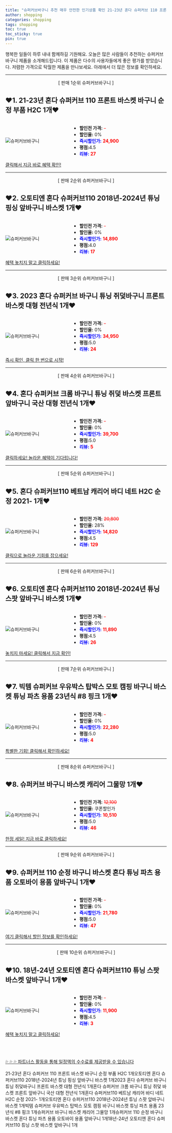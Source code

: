 ```yaml
---
title: "슈퍼커브바구니 추천 매우 안전한 인기상품 확인 21-23년 혼다 슈퍼커브 110 프론트"
author: shopping
categories: shopping
tags: shopping
toc: true
toc_sticky: true
pin: true
---
```

행복한 일들이 하루 내내 함께하길 기원해요. 오늘은 많은 사람들이 추천하는 슈퍼커브바구니 제품을 소개해드립니다. 이 제품은 다수의 사용자들에게 좋은 평가를 받았습니다. 저렴한 가격으로 탁월한 제품을 만나보세요. 아래에서 더 많은 정보를 확인하세요.

---
<p class="toplist" style="margin: 0 auto; display: block; width: fit-content;">[ 판매 1순위 슈퍼커브바구니 ]</p>

<h2><strong>❤️1. 21-23년 혼다 슈퍼커브 110 프론트 바스켓 바구니 순정 부품 H2C 1개❤️</strong></h2>

<div style="display: flex; align-items: center;">
    <div style="flex: 0.4;">
        <img src="https://thumbnail9.coupangcdn.com/thumbnails/remote/230x230ex/image/vendor_inventory/7e1d/cc685e8450a6dc211fa63f9f21486ca0b2106c3767c7d800aa2b4ef7713f.jpeg" alt="슈퍼커브바구니" style="max-width: 100%;">
    </div>
    <div style="flex: 0.6; margin-left: 10px;">
        <ul>
            <li><strong>할인전 가격:</strong> <del style="color: red;">-</del></li>
            <li><strong>할인율:</strong> 0%</li>
            <li><span style='color:blue'><strong>즉시할인가:</strong></span> <span style='color:red'><strong>24,900</strong></span></li>
            <li><strong>평점:</strong>4.5</li>
            <li><span style='color:blue'><strong>리뷰:</strong></span> <span style='color:red'><strong>27</strong></span></li>
        </ul>
    </div>
</div>
<div class="center">
    <a href="https://selin100587001.github.io?lptag=AF9450613&subid=githubio&pageKey=6177863111&traceid=V0-153&itemId=12104047692&vendorItemId=82196997309" class="myButton">
        클릭해서 지금 바로 혜택 확인!
    </a>
</div>


---
<p class="toplist" style="margin: 0 auto; display: block; width: fit-content;">[ 판매 2순위 슈퍼커브바구니 ]</p>

<h2><strong>❤️2. 오토티엔 혼다 슈퍼커브110 2018년-2024년 튜닝 핑싱 앞바구니 바스켓 1개❤️</strong></h2>

<div style="display: flex; align-items: center;">
    <div style="flex: 0.4;">
        <img src="https://thumbnail9.coupangcdn.com/thumbnails/remote/230x230ex/image/vendor_inventory/b318/2d7e34de48255c9c4208cad0db2f863b56d07f608fd2a60921a04471318b.jpg" alt="슈퍼커브바구니" style="max-width: 100%;">
    </div>
    <div style="flex: 0.6; margin-left: 10px;">
        <ul>
            <li><strong>할인전 가격:</strong> <del style="color: red;">-</del></li>
            <li><strong>할인율:</strong> 0%</li>
            <li><span style='color:blue'><strong>즉시할인가:</strong></span> <span style='color:red'><strong>14,890</strong></span></li>
            <li><strong>평점:</strong>4.0</li>
            <li><span style='color:blue'><strong>리뷰:</strong></span> <span style='color:red'><strong>17</strong></span></li>
        </ul>
    </div>
</div>
<div class="center">
    <a href="https://selin100587001.github.io?lptag=AF9450613&subid=githubio&pageKey=6671258846&traceid=V0-153&itemId=15350116816&vendorItemId=88948293984" class="myButton">
        혜택 놓치지 말고 클릭하세요!
    </a>
</div>


---
<p class="toplist" style="margin: 0 auto; display: block; width: fit-content;">[ 판매 3순위 슈퍼커브바구니 ]</p>

<h2><strong>❤️3. 2023 혼다 슈퍼커브 바구니 튜닝 쥐덫바구니 프론트 바스켓 대형 전년식 1개❤️</strong></h2>

<div style="display: flex; align-items: center;">
    <div style="flex: 0.4;">
        <img src="https://thumbnail10.coupangcdn.com/thumbnails/remote/230x230ex/image/vendor_inventory/5da6/ec9fac24af8e3888fe724d1ea42c44e26dc75daf8b55f1646a8d171c3616.jpg" alt="슈퍼커브바구니" style="max-width: 100%;">
    </div>
    <div style="flex: 0.6; margin-left: 10px;">
        <ul>
            <li><strong>할인전 가격:</strong> <del style="color: red;">-</del></li>
            <li><strong>할인율:</strong> 0%</li>
            <li><span style='color:blue'><strong>즉시할인가:</strong></span> <span style='color:red'><strong>34,950</strong></span></li>
            <li><strong>평점:</strong>5.0</li>
            <li><span style='color:blue'><strong>리뷰:</strong></span> <span style='color:red'><strong>24</strong></span></li>
        </ul>
    </div>
</div>
<div class="center">
    <a href="https://selin100587001.github.io?lptag=AF9450613&subid=githubio&pageKey=7276690535&traceid=V0-153&itemId=18569804611&vendorItemId=85706572732" class="myButton">
        즉시 확인, 클릭 한 번으로 시작!
    </a>
</div>


---
<p class="toplist" style="margin: 0 auto; display: block; width: fit-content;">[ 판매 4순위 슈퍼커브바구니 ]</p>

<h2><strong>❤️4. 혼다 슈퍼커브 크롬 바구니 튜닝 쥐덫 바스켓 프론트 앞바구니 국산 대형 전년식 1개❤️</strong></h2>

<div style="display: flex; align-items: center;">
    <div style="flex: 0.4;">
        <img src="https://thumbnail9.coupangcdn.com/thumbnails/remote/230x230ex/image/vendor_inventory/5440/8bff6076dd27ba205620f27f0a01e5a5fe65035a1fda1788a07571d3f9df.jpg" alt="슈퍼커브바구니" style="max-width: 100%;">
    </div>
    <div style="flex: 0.6; margin-left: 10px;">
        <ul>
            <li><strong>할인전 가격:</strong> <del style="color: red;">-</del></li>
            <li><strong>할인율:</strong> 0%</li>
            <li><span style='color:blue'><strong>즉시할인가:</strong></span> <span style='color:red'><strong>39,700</strong></span></li>
            <li><strong>평점:</strong>5.0</li>
            <li><span style='color:blue'><strong>리뷰:</strong></span> <span style='color:red'><strong>5</strong></span></li>
        </ul>
    </div>
</div>
<div class="center">
    <a href="https://selin100587001.github.io?lptag=AF9450613&subid=githubio&pageKey=7915261707&traceid=V0-153&itemId=21728952974&vendorItemId=88778136511" class="myButton">
        클릭하세요! 놀라운 혜택이 기다립니다!
    </a>
</div>


---
<p class="toplist" style="margin: 0 auto; display: block; width: fit-content;">[ 판매 5순위 슈퍼커브바구니 ]</p>

<h2><strong>❤️5. 혼다 슈퍼커브110 베트남 캐리어 바디 네트 H2C 순정 2021- 1개❤️</strong></h2>

<div style="display: flex; align-items: center;">
    <div style="flex: 0.4;">
        <img src="https://thumbnail7.coupangcdn.com/thumbnails/remote/230x230ex/image/vendor_inventory/840f/b324dd02afd42794516fc1179ebbb96182388cee42fbf3b3d99810a8a4b3.jpeg" alt="슈퍼커브바구니" style="max-width: 100%;">
    </div>
    <div style="flex: 0.6; margin-left: 10px;">
        <ul>
            <li><strong>할인전 가격:</strong> <del style="color: red;">20,800</del></li>
            <li><strong>할인율:</strong> 28%</li>
            <li><span style='color:blue'><strong>즉시할인가:</strong></span> <span style='color:red'><strong>14,820</strong></span></li>
            <li><strong>평점:</strong>4.5</li>
            <li><span style='color:blue'><strong>리뷰:</strong></span> <span style='color:red'><strong>129</strong></span></li>
        </ul>
    </div>
</div>
<div class="center">
    <a href="https://selin100587001.github.io?lptag=AF9450613&subid=githubio&pageKey=6199691066&traceid=V0-153&itemId=12293318214&vendorItemId=82063431390" class="myButton">
        클릭으로 놀라운 기회를 잡으세요!
    </a>
</div>


---
<p class="toplist" style="margin: 0 auto; display: block; width: fit-content;">[ 판매 6순위 슈퍼커브바구니 ]</p>

<h2><strong>❤️6. 오토티엔 혼다 슈퍼커브110 2018년-2024년 튜닝 스팟 앞바구니 바스켓 1개❤️</strong></h2>

<div style="display: flex; align-items: center;">
    <div style="flex: 0.4;">
        <img src="https://thumbnail6.coupangcdn.com/thumbnails/remote/230x230ex/image/vendor_inventory/2b17/31a374b154f4997445e273ca4d761e0bc753438372335554cf02d11f8d54.jpg" alt="슈퍼커브바구니" style="max-width: 100%;">
    </div>
    <div style="flex: 0.6; margin-left: 10px;">
        <ul>
            <li><strong>할인전 가격:</strong> <del style="color: red;">-</del></li>
            <li><strong>할인율:</strong> 0%</li>
            <li><span style='color:blue'><strong>즉시할인가:</strong></span> <span style='color:red'><strong>11,890</strong></span></li>
            <li><strong>평점:</strong>4.5</li>
            <li><span style='color:blue'><strong>리뷰:</strong></span> <span style='color:red'><strong>26</strong></span></li>
        </ul>
    </div>
</div>
<div class="center">
    <a href="https://selin100587001.github.io?lptag=AF9450613&subid=githubio&pageKey=6671258850&traceid=V0-153&itemId=15350116821&vendorItemId=88948339946" class="myButton">
        놓치지 마세요! 클릭해서 지금 확인!
    </a>
</div>


---
<p class="toplist" style="margin: 0 auto; display: block; width: fit-content;">[ 판매 7순위 슈퍼커브바구니 ]</p>

<h2><strong>❤️7. 빅템 슈퍼커브 우유박스 탑박스 모토 캠핑 바구니 바스켓 튜닝 파츠 용품 23년식 #8 핑크 1개❤️</strong></h2>

<div style="display: flex; align-items: center;">
    <div style="flex: 0.4;">
        <img src="https://thumbnail10.coupangcdn.com/thumbnails/remote/230x230ex/image/vendor_inventory/5673/399240a7c2b7429f4aa052eb9b74ae9ac46530a0b66684d631379a9cee1a.jpg" alt="슈퍼커브바구니" style="max-width: 100%;">
    </div>
    <div style="flex: 0.6; margin-left: 10px;">
        <ul>
            <li><strong>할인전 가격:</strong> <del style="color: red;">-</del></li>
            <li><strong>할인율:</strong> 0%</li>
            <li><span style='color:blue'><strong>즉시할인가:</strong></span> <span style='color:red'><strong>22,280</strong></span></li>
            <li><strong>평점:</strong>5.0</li>
            <li><span style='color:blue'><strong>리뷰:</strong></span> <span style='color:red'><strong>4</strong></span></li>
        </ul>
    </div>
</div>
<div class="center">
    <a href="https://selin100587001.github.io?lptag=AF9450613&subid=githubio&pageKey=7216186625&traceid=V0-153&itemId=18275063243&vendorItemId=85421166457" class="myButton">
        특별한 기회! 클릭해서 확인하세요!
    </a>
</div>


---
<p class="toplist" style="margin: 0 auto; display: block; width: fit-content;">[ 판매 8순위 슈퍼커브바구니 ]</p>

<h2><strong>❤️8. 슈퍼커브 바구니 바스켓 캐리어 그물망 1개❤️</strong></h2>

<div style="display: flex; align-items: center;">
    <div style="flex: 0.4;">
        <img src="https://thumbnail9.coupangcdn.com/thumbnails/remote/230x230ex/image/vendor_inventory/2048/43115c9248d17bccee20383dd3940f37829a96bf3f9d8c9e48caffacbe5e.jpg" alt="슈퍼커브바구니" style="max-width: 100%;">
    </div>
    <div style="flex: 0.6; margin-left: 10px;">
        <ul>
            <li><strong>할인전 가격:</strong> <del style="color: red;">12,100</del></li>
            <li><strong>할인율:</strong> 쿠폰할인가</li>
            <li><span style='color:blue'><strong>즉시할인가:</strong></span> <span style='color:red'><strong>10,510</strong></span></li>
            <li><strong>평점:</strong>5.0</li>
            <li><span style='color:blue'><strong>리뷰:</strong></span> <span style='color:red'><strong>46</strong></span></li>
        </ul>
    </div>
</div>
<div class="center">
    <a href="https://selin100587001.github.io?lptag=AF9450613&subid=githubio&pageKey=6823271188&traceid=V0-153&itemId=16178565676&vendorItemId=83373977728" class="myButton">
        한정 세일! 지금 바로 클릭하세요!
    </a>
</div>


---
<p class="toplist" style="margin: 0 auto; display: block; width: fit-content;">[ 판매 9순위 슈퍼커브바구니 ]</p>

<h2><strong>❤️9. 슈퍼커브 110 순정 바구니 바스켓 혼다 튜닝 파츠 용품 오토바이 용품 앞바구니 1개❤️</strong></h2>

<div style="display: flex; align-items: center;">
    <div style="flex: 0.4;">
        <img src="https://thumbnail7.coupangcdn.com/thumbnails/remote/230x230ex/image/vendor_inventory/7d2e/1f31fc7214471c7cb160db43b358b2614c9e9e0c4fd9e448b4486ab93903.jpg" alt="슈퍼커브바구니" style="max-width: 100%;">
    </div>
    <div style="flex: 0.6; margin-left: 10px;">
        <ul>
            <li><strong>할인전 가격:</strong> <del style="color: red;">-</del></li>
            <li><strong>할인율:</strong> 0%</li>
            <li><span style='color:blue'><strong>즉시할인가:</strong></span> <span style='color:red'><strong>21,780</strong></span></li>
            <li><strong>평점:</strong>5.0</li>
            <li><span style='color:blue'><strong>리뷰:</strong></span> <span style='color:red'><strong>47</strong></span></li>
        </ul>
    </div>
</div>
<div class="center">
    <a href="https://selin100587001.github.io?lptag=AF9450613&subid=githubio&pageKey=5266229542&traceid=V0-153&itemId=7494164348&vendorItemId=76320099105" class="myButton">
        여기 클릭해서 할인 정보를 확인하세요!
    </a>
</div>


---
<p class="toplist" style="margin: 0 auto; display: block; width: fit-content;">[ 판매 10순위 슈퍼커브바구니 ]</p>

<h2><strong>❤️10. 18년-24년 오토티엔 혼다 슈퍼커브110 튜닝 스팟 바스켓 앞바구니 1개❤️</strong></h2>

<div style="display: flex; align-items: center;">
    <div style="flex: 0.4;">
        <img src="https://thumbnail10.coupangcdn.com/thumbnails/remote/230x230ex/image/vendor_inventory/217c/ce88d5b26f3449589b04ad08980861c0316ebfd3a3a34c5d037583b3d1dd.jpg" alt="슈퍼커브바구니" style="max-width: 100%;">
    </div>
    <div style="flex: 0.6; margin-left: 10px;">
        <ul>
            <li><strong>할인전 가격:</strong> <del style="color: red;">-</del></li>
            <li><strong>할인율:</strong> 0%</li>
            <li><span style='color:blue'><strong>즉시할인가:</strong></span> <span style='color:red'><strong>11,900</strong></span></li>
            <li><strong>평점:</strong>4.5</li>
            <li><span style='color:blue'><strong>리뷰:</strong></span> <span style='color:red'><strong>3</strong></span></li>
        </ul>
    </div>
</div>
<div class="center">
    <a href="https://selin100587001.github.io?lptag=AF9450613&subid=githubio&pageKey=8106636064&traceid=V0-153&itemId=22948639392&vendorItemId=88899810268" class="myButton">
        혜택 놓치지 말고 클릭하세요!
    </a>
</div>

<br><br><br>[💦 💦 💦 파트너스 활동을 통해 일정액의 수수료를 제공받을 수 있습니다](https://link.coupang.com/a/bcpT2c)<br><br>21-23년 혼다 슈퍼커브 110 프론트 바스켓 바구니 순정 부품 H2C 1개오토티엔 혼다 슈퍼커브110 2018년-2024년 튜닝 핑싱 앞바구니 바스켓 1개2023 혼다 슈퍼커브 바구니 튜닝 쥐덫바구니 프론트 바스켓 대형 전년식 1개혼다 슈퍼커브 크롬 바구니 튜닝 쥐덫 바스켓 프론트 앞바구니 국산 대형 전년식 1개혼다 슈퍼커브110 베트남 캐리어 바디 네트 H2C 순정 2021- 1개오토티엔 혼다 슈퍼커브110 2018년-2024년 튜닝 스팟 앞바구니 바스켓 1개빅템 슈퍼커브 우유박스 탑박스 모토 캠핑 바구니 바스켓 튜닝 파츠 용품 23년식 #8 핑크 1개슈퍼커브 바구니 바스켓 캐리어 그물망 1개슈퍼커브 110 순정 바구니 바스켓 혼다 튜닝 파츠 용품 오토바이 용품 앞바구니 1개18년-24년 오토티엔 혼다 슈퍼커브110 튜닝 스팟 바스켓 앞바구니 1개